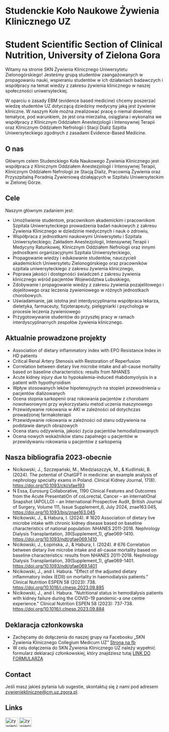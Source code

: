 # Studenckie Koło Naukowe Żywienia Klinicznego UZ 
# Student Scientific Section of Clinical Nutrition, University of Zielona Gora

Witamy na stronie SKN Żywienia Klinicznego Uniwersytetu Zielonogórskiego! Jesteśmy grupą studentów zaangażowanych w propagowaniu nauki, wspieraniu studentów w ich działaniach badawczych i współpracy na temat wiedzy z zakresu żywienia klinicznego w naszej społeczności uniwersyteckiej. 

W oparciu o zasady EBM (evidence based medicine) chcemy poszerzać wiedzę studentów UZ dotyczącą dziedziny medycyny jaką jest żywienie kliniczne. W naszym Kole można zrealizować pracę o niemal dowolnej tematyce, pod warunkiem, że jest ona mierzalna, osiąglana i wykonalna we współpracy z Klinicznym Oddziałem Anestezjologii i Intensywnej Terapii oraz Klinicznym Oddziałem Nefrologii i Stacji Dializ Szpitla Uniwersyteckiego zgodnych z zasadami Evidence-Based Medicine.
## O nas

Głównym celem Studenckiego Koła Naukowego Żywienia Klinicznego jest współpraca z Klinicznym Oddziałem Anestezjologii i Intensywnej Terapii, Klinicznym Oddziałem Nefrologii ze Stacją Dializ, Pracownią Żywienia oraz Przyszpitalną Poradnią Żywieniową działających w Szpitalu Uniwersyteckim w Zielonej Górze.

## Cele

Naszym głównym zadaniem jest:

- Umożliwienie studentom, pracownikom akademickim i pracownikom Szpitala Uniwersyteckiego prowadzenia  badań naukowych  z zakresu Żywienia Klinicznego w dziedzinie medycznych i nauk o zdrowiu,
- Współpraca z jednostkami naukowymi Uniwersytetu i Szpitala Uniwersyteckiego; Zakładem Anestezjologii, Intensywnej Terapii i Medycyny Ratunkowej, Klinicznym Oddziałem Nefrologii oraz innymi jednostkami organizacyjnymi Szpitala Uniwersyteckiego,
- Propagowanie wiedzy i edukowanie studentów, nauczycieli akademickich Uniwersytetu Zielonogórskiego oraz pracowników szpitala uniwersyteckiego z zakresu żywienia klinicznego,
- Poprawa jakości i dostępności świadczeń z zakresu żywienia klinicznego wśród pacjentów Województwa Lubuskiego,
- Zdobywanie i propagowanie wiedzy z zakresu żywienia pozajelitowego i dojelitowego oraz leczenia żywieniowego w różnych jednostkach chorobowych.
- Uświadamianie, jak istotna jest interdyscyplinarna współpraca lekarza, dietetyka, farmaceuty, fizjoterapeuty, pielęgniarki i psychologa w procesie leczenia żywieniowego
- Przygotowywanie studentów do przyszłej pracy w ramach interdyscyplinarnych zespołów żywienia klinicznego.

## Aktualnie prowadzone projekty

- Association of dietary inflammatory index with EPO Resistance Index in HD patients
- Critical Renal Artery Stenosis with Restoration of Reperfusion
- Correlation between dietary live microbe intake and all-cause mortality based on baseline characteristics: results from NHANES
- Acute kidney injury due to hypokalemia-induced rhabdomyolysis in a patient with hypothyroidism
- Wpływ stosowanych leków hipotensyjnych na stopień przewodnienia u pacjentów dializowanych
- Ocena stopnia sarkopenii oraz rokowania pacjentów z chorobami nowotworowymi przy wykorzystaniu metod uczenia maszynowego
- Przewidywanie rokowania w AKI w zależności od dotychczas prowadzonej farmakoterapii
- Przewidywanie rokowania w zależności od stanu odżywienia na podstawie danych obrazowych
- Ocena stanu odżywienia, jakości życia pacjentów hemodializowanych
- Ocena nowych wskaźników stanu zapalnego u pacjentów w przewidywaniu rokowania u pacjentów z sarkopenią
						
## Nasza bibliografia 2023-obecnie

- Nicikowski, J., Szczepański, M., Miedziaszczyk, M., & Kudliński, B. (2024). The potential of ChatGPT in medicine: an example analysis of nephrology specialty exams in Poland. Clinical Kidney Journal, 17(8). https://doi.org/10.1093/ckj/sfae193
- N Essa, Eurosurg Collaborative, 1190 Clinical Features and Outcomes from the Acute PresentatiOn of coLorectaL Cancer – an internatiOnal Snapshot (APOLLO) – an International Prospective Audit, British Journal of Surgery, Volume 111, Issue Supplement_6, July 2024, znae163.045, https://doi.org/10.1093/bjs/znae163.045
- Nicikowski, J., & Habura, I. (2024). # 1620 Association of dietary live microbe intake with chronic kidney disease based on baseline characteristics of national population: NHANES 2011-2018. Nephrology Dialysis Transplantation, 39(Supplement_1), gfae069-1410. https://doi.org/10.1093/ndt/gfae069.1410
- Nicikowski, J., Łopińska, J., & Habura, I. (2024). # 676 Correlation between dietary live microbe intake and all-cause mortality based on baseline characteristics: results from NHANES 2011-2018. Nephrology Dialysis Transplantation, 39(Supplement_1), gfae069-1401. https://doi.org/10.1093/ndt/gfae069.1401
- Nicikowski, J., and I. Habura. "Effect of the adjusted dietary inflammatory index (EDII) on mortality in haemodialysis patients." Clinical Nutrition ESPEN 58 (2023): 738. https://doi.org/10.1016/j.clnesp.2023.09.885
- Nicikowski, J., and I. Habura. "Nutritional status in hemodialysis patients with kidney failure during the COVID-19 pandemic-a one centre experience." Clinical Nutrition ESPEN 58 (2023): 737-738. https://doi.org/10.1016/j.clnesp.2023.09.884

## Deklaracja członkowska

- Zachęcamy do dołączenia do naszej grupy na Facebooku „SKN Żywienia Klinicznego Collegium Medicum UZ” [Strona na fb](https://www.facebook.com/groups/837936527182509)
- W celu dołączenia do SKN Żywienia Klinicznego UZ należy wypełnić formularz deklaracji członkowskiej, który znajdziesz tutaj [LINK DO FORMULARZA](https://docs.google.com/forms/d/e/1FAIpQLSfrKv2NU0ZdzR0hr2DfL3Y_6P_bwsd164nLgf_dzrzq97pbVQ/viewform?usp=sf_link)

## Contact

Jeśli masz jakieś pytania lub sugestie, skontaktuj się z nami pod adresem [zywieniekliniczne@cm.uz.zgora.pl](mailto:zywieniekliniczne@cm.uz.zgora.pl).

## Links

<p align="left">
<a href="https://www.researchgate.net/lab/Students-Scientific-Section-of-Clinical-Nutrition-Jan-Nicikowski" target="blank"><img align="center" src="https://upload.wikimedia.org/wikipedia/commons/5/5e/ResearchGate_icon_SVG.svg" alt="zywieniekliniczne" height="30" width="40" /></a>
<a href="https://www.facebook.com/zywieniekliniczneuz" target="blank"><img align="center" src="https://upload.wikimedia.org/wikipedia/commons/f/fb/Facebook_icon_2013.svg" alt="zywieniekliniczne" height="30" width="40" /></a>
</p>
